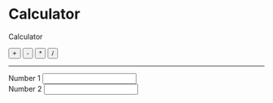 # Calculator
Calculator
<div class='jskmb-calculator'>
    <div class='operations-block'>
        <button id='buttonPlus'>+</button>
        <button id='buttonMinus'>-</button>
        <button id='buttonMultiply'>*</button>
        <button id='buttonDevide'>/</button>
    </div>
        <div class='separator'>
             <hr/>
        </div>
    <div class='inputs-block'>
        <div class='input-block'>
           <label>Number 1</label> 
           <input type='number' id='number'/>
        </div>
        <div class='input-block'>
            <label>Number 2</label> 
            <input type='number' id='number1'/>
        </div>
    </div>    
</div>
    







<script src='index1.js'></script>
<link rel='stylesheet' type='text/css' href='index1.css'/>
